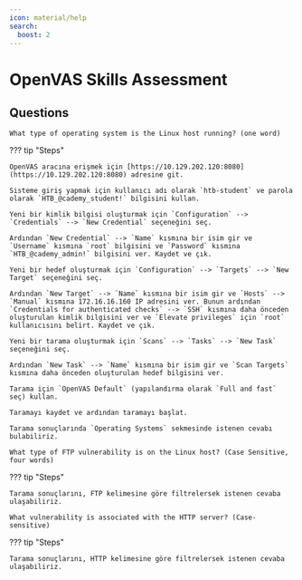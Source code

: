 ```yaml
---
icon: material/help
search:
  boost: 2
---
```


# OpenVAS Skills Assessment

## Questions

```text
What type of operating system is the Linux host running? (one word)
```

??? tip "Steps"

    OpenVAS aracına erişmek için [https://10.129.202.120:8080](https://10.129.202.120:8080) adresine git.

    Sisteme giriş yapmak için kullanıcı adı olarak `htb-student` ve parola olarak `HTB_@cademy_student!` bilgisini kullan.

    Yeni bir kimlik bilgisi oluşturmak için `Configuration` --> `Credentials` --> `New Credential` seçeneğini seç.

    Ardından `New Credential` --> `Name` kısmına bir isim gir ve `Username` kısmına `root` bilgisini ve `Password` kısmına `HTB_@cademy_admin!` bilgisini ver. Kaydet ve çık.

    Yeni bir hedef oluşturmak için `Configuration` --> `Targets` --> `New Target` seçeneğini seç.

    Ardından `New Target` --> `Name` kısmına bir isim gir ve `Hosts` --> `Manual` kısmına 172.16.16.160 IP adresini ver. Bunun ardından `Credentials for authenticated checks` --> `SSH` kısmına daha önceden oluşturulan kimlik bilgisini ver ve `Elevate privileges` için `root` kullanıcısını belirt. Kaydet ve çık.

    Yeni bir tarama oluşturmak için `Scans` --> `Tasks` --> `New Task` seçeneğini seç.

    Ardından `New Task` --> `Name` kısmına bir isim gir ve `Scan Targets` kısmına daha önceden oluşturulan hedef bilgisini ver.

    Tarama için `OpenVAS Default` (yapılandırma olarak `Full and fast` seç) kullan.

    Taramayı kaydet ve ardından taramayı başlat.

    Tarama sonuçlarında `Operating Systems` sekmesinde istenen cevabı bulabiliriz.

```text
What type of FTP vulnerability is on the Linux host? (Case Sensitive, four words)
```

??? tip "Steps"

    Tarama sonuçlarını, FTP kelimesine göre filtrelersek istenen cevaba ulaşabiliriz.

```text
What vulnerability is associated with the HTTP server? (Case-sensitive)
```

??? tip "Steps"

    Tarama sonuçlarını, HTTP kelimesine göre filtrelersek istenen cevaba ulaşabiliriz.
